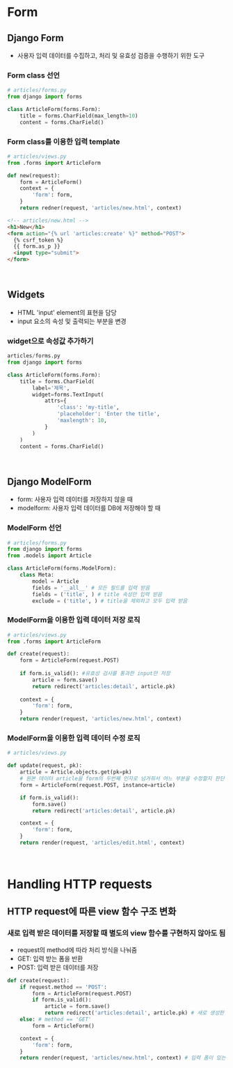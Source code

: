 # Form
## Django Form
- 사용자 입력 데이터를 수집하고, 처리 및 유효성 검증을 수행하기 위한 도구
### Form class 선언
``` python
# articles/forms.py
from django import forms

class ArticleForm(forms.Form):
    title = forms.CharField(max_length=10)
    content = forms.CharField()
```
### Form class를 이용한 입력 template
```python
# articles/views.py
from .forms import ArticleForm

def new(request):
    form = ArticleForm()
    context = {
        'form': form,
    }
    return redner(request, 'articles/new.html', context)
```
```html
<!-- articles/new.html -->
<h1>New</h1>
<form action="{% url 'articles:create' %}" method="POST">
  {% csrf_token %}
  {{ form.as_p }}
  <input type="submit">
</form>
```
<br>

## Widgets
- HTML 'input' element의 표현을 담당
- input 요소의 속성 및 출력되는 부분을 변경
### widget으로 속성값 추가하기
```python
articles/forms.py
from django import forms

class ArticleForm(forms.Form):
    title = forms.CharField(
        label='제목',
        widget=forms.TextInput(
            attrs={
                'class': 'my-title',
                'placeholder': 'Enter the title',
                'maxlength': 10,
            }
        )
    )
    content = forms.CharField()
```
<br>

## Django ModelForm
- form: 사용자 입력 데이터를 저장하지 않을 때
- modelform: 사용자 입력 데이터를 DB에 저장해야 할 때
### ModelForm 선언
```python
# articles/forms.py
from django import forms
from .models import Article

class ArticleForm(forms.ModelForm):
    class Meta:
        model = Article
        fields = '__all__' # 모든 필드를 입력 받음
        fields = ('title', ) # title 속성만 입력 받음
        exclude = ('title', ) # title을 제외하고 모두 입력 받음
```

### ModelForm을 이용한 입력 데이터 저장 로직
```python
# articles/views.py
from .forms import ArticleForm

def create(request):
    form = ArticleForm(request.POST)
    
    if form.is_valid(): #유효성 검사를 통과한 input만 저장
        article = form.save()
        return redirect('articles:detail', article.pk)
    
    context = {
        'form': form,
    }
    return render(request, 'articles/new.html', context)
```
### ModelForm을 이용한 입력 데이터 수정 로직
```python
# articles/views.py

def update(request, pk):
    article = Article.objects.get(pk=pk)
    # 원본 데이터 article을 form의 두번째 인자로 넘겨줘서 어느 부분을 수정할지 판단
    form = ArticleForm(request.POST, instance=article)

    if form.is_valid():
        form.save()
        return redirect('articles:detail', article.pk)

    context = {
        'form': form,
    }
    return render(request, 'articles/edit.html', context)
```
<br>

# Handling HTTP requests
## HTTP request에 따른 view 함수 구조 변화
### 새로 입력 받은 데이터를 저장할 때 별도의 view 함수를 구현하지 않아도 됨
- request의 method에 따라 처리 방식을 나눠줌
- GET: 입력 받는 폼을 반환
- POST: 입력 받은 데이터를 저장
```python
def create(request):
    if request.method == 'POST':
        form = ArticleForm(request.POST)
        if form.is_valid():
            article = form.save()
            return redirect('articles:detail', article.pk) # 새로 생성한 article 페이지 반환
    else: # method == 'GET'
        form = ArticleForm()

    context = {
        'form': form,
    }
    return render(request, 'articles/new.html', context) # 입력 폼이 있는 페이지 반환
```